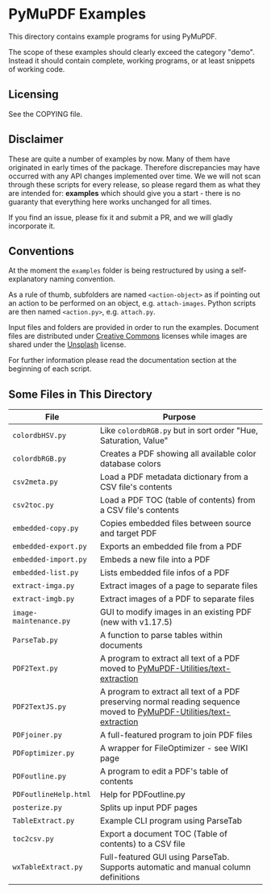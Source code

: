 # PyMuPDF Examples

This directory contains example programs for using PyMuPDF.

The scope of these examples should clearly exceed the category "demo". Instead it should contain complete, working programs, or at least snippets of working code.

## Licensing

See the COPYING file.

## Disclaimer

These are quite a number of examples by now. Many of them have originated in early times of the package. Therefore discrepancies may have occurred with any API changes implemented over time. We we will not scan through these scripts for every release, so please regard them as what they are intended for: **examples** which should give you a start - there is no guaranty that everything here works unchanged for all times.

If you find an issue, please fix it and submit a PR, and we will gladly incorporate it.

## Conventions

At the moment the `examples` folder is being restructured by using a self-explanatory naming convention.

As a rule of thumb, subfolders are named `<action-object>` as if pointing out an action to be performed on an object, e.g. `attach-images`. Python scripts are then named `<action.py>`, e.g. `attach.py`.

Input files and folders are provided in order to run the examples. Document files are distributed under [Creative Commons](https://creativecommons.org/licenses/) licenses while images are shared under the [Unsplash](https://unsplash.com/license) license.

For further information please read the documentation section at the beginning of each script.

## Some Files in This Directory

File | Purpose
-----| -------
`colordbHSV.py` | Like `colordbRGB.py` but in sort order "Hue, Saturation, Value"
`colordbRGB.py` | Creates a PDF showing all available color database colors
`csv2meta.py` | Load a PDF metadata dictionary from a CSV file's contents
`csv2toc.py` | Load a PDF TOC (table of contents) from a CSV file's contents
`embedded-copy.py` | Copies embedded files between source and target PDF
`embedded-export.py` | Exports an embedded file from a PDF
`embedded-import.py` | Embeds a new file into a PDF
`embedded-list.py` | Lists embedded file infos of a PDF
`extract-imga.py` | Extract images of a page to separate files
`extract-imgb.py` | Extract images of a PDF to separate files
`image-maintenance.py` | GUI to modify images in an existing PDF (new with v1.17.5)
`ParseTab.py` | A function to parse tables within documents
`PDF2Text.py` | A program to extract all text of a PDF moved to [PyMuPDF-Utilities/text-extraction](https://github.com/pymupdf/PyMuPDF-Utilities/tree/master/text-extraction)
`PDF2TextJS.py` | A program to extract all text of a PDF preserving normal reading sequence moved to [PyMuPDF-Utilities/text-extraction](https://github.com/pymupdf/PyMuPDF-Utilities/tree/master/text-extraction)
`PDFjoiner.py` | A full-featured program to join PDF files
`PDFoptimizer.py` | A wrapper for FileOptimizer - see WIKI page
`PDFoutline.py` | A program to edit a PDF's table of contents
`PDFoutlineHelp.html` | Help for PDFoutline.py
`posterize.py` | Splits up input PDF pages
`TableExtract.py` | Example CLI program using ParseTab
`toc2csv.py` | Export a document TOC (Table of contents) to a CSV file
`wxTableExtract.py` | Full-featured GUI using ParseTab. Supports automatic and manual column definitions
